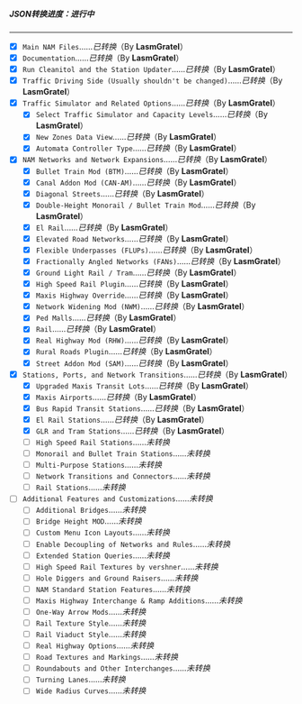 ##### JSON转换进度：*进行中*
---------------------------
- [X] `Main NAM Files`……*已转换*（By **LasmGratel**）
- [X] `Documentation`……*已转换*（By **LasmGratel**）
- [X] `Run Cleanitol and the Station Updater`……*已转换*（By **LasmGratel**）
- [X] `Traffic Driving Side (Usually shouldn't be changed)`……*已转换*（By **LasmGratel**）
- [X] `Traffic Simulator and Related Options`……*已转换*（By **LasmGratel**）
  - [X] `Select Traffic Simulator and Capacity Levels`……*已转换*（By **LasmGratel**）
  - [X] `New Zones Data View`……*已转换*（By **LasmGratel**）
  - [X] `Automata Controller Type`……*已转换*（By **LasmGratel**）
- [X] `NAM Networks and Network Expansions`……*已转换*（By **LasmGratel**）
  - [X] `Bullet Train Mod (BTM)`……*已转换*（By **LasmGratel**）
  - [X] `Canal Addon Mod (CAN-AM)`……*已转换*（By **LasmGratel**）
  - [X] `Diagonal Streets`……*已转换*（By **LasmGratel**）
  - [X] `Double-Height Monorail / Bullet Train Mod`……*已转换*（By **LasmGratel**）
  - [X] `El Rail`……*已转换*（By **LasmGratel**）
  - [X] `Elevated Road Networks`……*已转换*（By **LasmGratel**）
  - [X] `Flexible Underpasses (FLUPs)`……*已转换*（By **LasmGratel**）
  - [X] `Fractionally Angled Networks (FANs)`……*已转换*（By **LasmGratel**）
  - [X] `Ground Light Rail / Tram`……*已转换*（By **LasmGratel**）
  - [X] `High Speed Rail Plugin`……*已转换*（By **LasmGratel**）
  - [X] `Maxis Highway Override`……*已转换*（By **LasmGratel**）
  - [X] `Network Widening Mod (NWM)`……*已转换*（By **LasmGratel**）
  - [X] `Ped Malls`……*已转换*（By **LasmGratel**）
  - [X] `Rail`……*已转换*（By **LasmGratel**）
  - [X] `Real Highway Mod (RHW)`……*已转换*（By **LasmGratel**）
  - [X] `Rural Roads Plugin`……*已转换*（By **LasmGratel**）
  - [X] `Street Addon Mod (SAM)`……*已转换*（By **LasmGratel**）
- [X] `Stations, Ports, and Network Transitions`……*已转换*（By **LasmGratel**）
  - [X] `Upgraded Maxis Transit Lots`……*已转换*（By **LasmGratel**）
  - [X] `Maxis Airports`……*已转换*（By **LasmGratel**）
  - [X] `Bus Rapid Transit Stations`……*已转换*（By **LasmGratel**）
  - [X] `El Rail Stations`……*已转换*（By **LasmGratel**）
  - [X] `GLR and Tram Stations`……*已转换*（By **LasmGratel**）
  - [ ] `High Speed Rail Stations`……*未转换*
  - [ ] `Monorail and Bullet Train Stations`……*未转换*
  - [ ] `Multi-Purpose Stations`……*未转换*
  - [ ] `Network Transitions and Connectors`……*未转换*
  - [ ] `Rail Stations`……*未转换*
- [ ] `Additional Features and Customizations`……*未转换*
  - [ ] `Additional Bridges`……*未转换*
  - [ ] `Bridge Height MOD`……*未转换*
  - [ ] `Custom Menu Icon Layouts`……*未转换*
  - [ ] `Enable Decoupling of Networks and Rules`……*未转换*
  - [ ] `Extended Station Queries`……*未转换*
  - [ ] `High Speed Rail Textures by vershner`……*未转换*
  - [ ] `Hole Diggers and Ground Raisers`……*未转换*
  - [ ] `NAM Standard Station Features`……*未转换*
  - [ ] `Maxis Highway Interchange & Ramp Additions`……*未转换*
  - [ ] `One-Way Arrow Mods`……*未转换*
  - [ ] `Rail Texture Style`……*未转换*
  - [ ] `Rail Viaduct Style`……*未转换*
  - [ ] `Real Highway Options`……*未转换*
  - [ ] `Road Textures and Markings`……*未转换*
  - [ ] `Roundabouts and Other Interchanges`……*未转换*
  - [ ] `Turning Lanes`……*未转换*
  - [ ] `Wide Radius Curves`……*未转换*